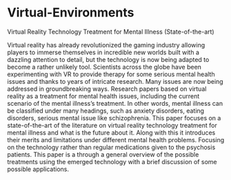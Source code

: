 # Virtual-Environments
Virtual Reality Technology Treatment for Mental Illness (State-of-the-art)

Virtual reality has already revolutionized the gaming industry allowing players to immerse
themselves in incredible new worlds built with a dazzling attention to detail, but the technology
is now being adapted to become a rather unlikely tool. Scientists across the globe have been
experimenting with VR to provide therapy for some serious mental health issues and thanks
to years of intricate research. Many issues are now being addressed in groundbreaking ways.
Research papers based on virtual reality as a treatment for mental health issues, including
the current scenario of the mental illness’s treatment. In other words, mental illness can be
classified under many headings, such as anxiety disorders, eating disorders, serious mental
issue like schizophrenia. This paper focuses on a state-of-the-art of the literature on virtual
reality technology treatment for mental illness and what is the future about it. Along with this
it introduces their merits and limitations under different mental health problems. Focusing on
the technology rather than regular medications given to the psychosis patients. This paper is
a through a general overview of the possible treatments using the emerged technology with a
brief discussion of some possible applications.
